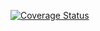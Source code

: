 [![Coverage Status](https://coveralls.io/repos/github/spirinvladimir/no-if/badge.svg?branch=master)](https://coveralls.io/github/spirinvladimir/no-if?branch=master)
